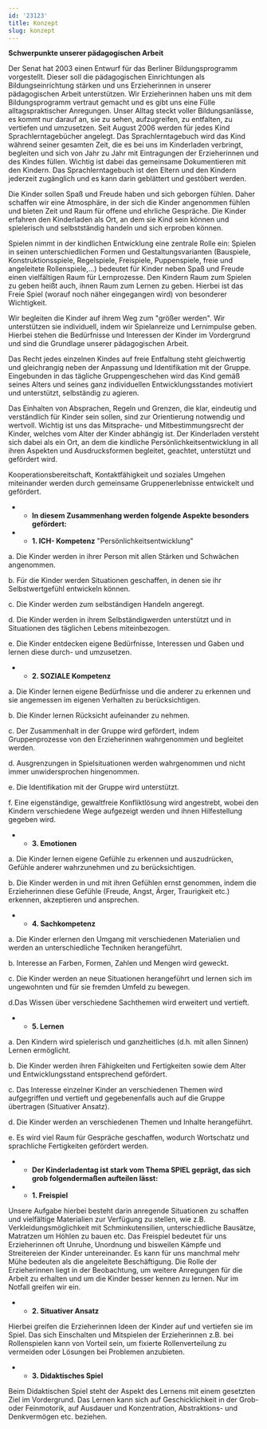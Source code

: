 ```yaml
---
id: '23123'
title: Konzept
slug: konzept
---
```


**Schwerpunkte unserer pädagogischen Arbeit**

Der Senat hat 2003 einen Entwurf für das Berliner Bildungsprogramm vorgestellt. Dieser soll die pädagogischen Einrichtungen als Bildungseinrichtung stärken und uns Erzieherinnen in unserer pädagogischen Arbeit unterstützen. Wir Erzieherinnen haben uns mit dem Bildungsprogramm vertraut gemacht und es gibt uns eine Fülle alltagspraktischer Anregungen. Unser Alltag steckt voller Bildungsanlässe, es kommt nur darauf an, sie zu sehen, aufzugreifen, zu entfalten, zu vertiefen und umzusetzen. Seit August 2006 werden für jedes Kind Sprachlerntagebücher angelegt. Das Sprachlerntagebuch wird das Kind während seiner gesamten Zeit, die es bei uns im Kinderladen verbringt, begleiten und sich von Jahr zu Jahr mit Eintragungen der Erzieherinnen und des Kindes füllen. Wichtig ist dabei das gemeinsame Dokumentieren mit den Kindern. Das Sprachlerntagebuch ist den Eltern und den Kindern jederzeit zugänglich und es kann darin geblättert und gestöbert werden.

Die Kinder sollen Spaß und Freude haben und sich geborgen fühlen. Daher schaffen wir eine Atmosphäre, in der sich die Kinder angenommen fühlen und bieten Zeit und Raum für offene und ehrliche Gespräche. Die Kinder erfahren den Kinderladen als Ort, an dem sie Kind sein können und spielerisch und selbstständig handeln und sich erproben können.

Spielen nimmt in der kindlichen Entwicklung eine zentrale Rolle ein:
Spielen in seinen unterschiedlichen Formen und Gestaltungsvarianten (Bauspiele, Konstruktionsspiele, Regelspiele, Freispiele, Puppenspiele, freie und angeleitete Rollenspiele,…) bedeutet für Kinder neben Spaß und Freude einen vielfältigen Raum für Lernprozesse. Den Kindern Raum zum Spielen zu geben heißt auch, ihnen Raum zum Lernen zu geben. Hierbei ist das Freie Spiel (worauf noch näher eingegangen wird) von besonderer Wichtigkeit.

Wir begleiten die Kinder auf ihrem Weg zum "größer werden". Wir unterstützen sie individuell, indem wir Spielanreize und Lernimpulse geben. Hierbei stehen die Bedürfnisse und Interessen der Kinder im Vordergrund und sind die Grundlage unserer pädagogischen Arbeit.

Das Recht jedes einzelnen Kindes auf freie Entfaltung steht gleichwertig und gleichrangig neben der Anpassung und Identifikation mit der Gruppe. Eingebunden in das tägliche Gruppengeschehen wird das Kind gemäß seines Alters und seines ganz individuellen Entwicklungsstandes motiviert und unterstützt, selbständig zu agieren.

Das Einhalten von Absprachen, Regeln und Grenzen, die klar, eindeutig und verständlich für Kinder sein sollen, sind zur Orientierung notwendig und wertvoll. Wichtig ist uns das Mitsprache- und Mitbestimmungsrecht der Kinder, welches vom Alter der Kinder abhängig ist. Der Kinderladen versteht sich dabei als ein Ort, an dem die kindliche Persönlichkeitsentwicklung in all ihren Aspekten und Ausdrucksformen begleitet, geachtet, unterstützt und gefördert wird.

Kooperationsbereitschaft, Kontaktfähigkeit und soziales Umgehen miteinander werden durch gemeinsame Gruppenerlebnisse entwickelt und gefördert.



* * **In diesem Zusammenhang werden folgende Aspekte besonders gefördert:**


* * **1. ICH- Kompetenz** "Persönlichkeitsentwicklung"

a. Die Kinder werden in ihrer Person mit allen Stärken und Schwächen angenommen.

b. Für die Kinder werden Situationen geschaffen, in denen sie ihr Selbstwertgefühl entwickeln können.

c. Die Kinder werden zum selbständigen Handeln angeregt.

d. Die Kinder werden in ihrem Selbständigwerden unterstützt und in Situationen des täglichen Lebens miteinbezogen.

e. Die Kinder entdecken eigene Bedürfnisse, Interessen und Gaben und lernen diese durch- und umzusetzen.


* * **2. SOZIALE Kompetenz**

a. Die Kinder lernen eigene Bedürfnisse und die anderer zu erkennen und sie angemessen im eigenen Verhalten zu berücksichtigen.

b. Die Kinder lernen Rücksicht aufeinander zu nehmen.

c. Der Zusammenhalt in der Gruppe wird gefördert, indem Gruppenprozesse von den Erzieherinnen wahrgenommen und begleitet werden.

d. Ausgrenzungen in Spielsituationen werden wahrgenommen und nicht immer unwidersprochen hingenommen.

e. Die Identifikation mit der Gruppe wird unterstützt.

f. Eine eigenständige, gewaltfreie Konfliktlösung wird angestrebt, wobei den Kindern verschiedene Wege aufgezeigt werden und ihnen Hilfestellung gegeben wird.


* * **3. Emotionen**

a. Die Kinder lernen eigene Gefühle zu erkennen und auszudrücken, Gefühle anderer wahrzunehmen und zu berücksichtigen.

b. Die Kinder werden in und mit ihren Gefühlen ernst genommen, indem die Erzieherinnen diese Gefühle (Freude, Angst, Ärger, Traurigkeit etc.) erkennen, akzeptieren und ansprechen.


* * **4. Sachkompetenz**

a. Die Kinder erlernen den Umgang mit verschiedenen Materialien und werden an unterschiedliche Techniken herangeführt.

b. Interesse an Farben, Formen, Zahlen und Mengen wird geweckt.

c. Die Kinder werden an neue Situationen herangeführt und lernen sich im ungewohnten und für sie fremden Umfeld zu bewegen.

d.Das Wissen über verschiedene Sachthemen wird erweitert und vertieft.


* * **5. Lernen**

a. Den Kindern wird spielerisch und ganzheitliches (d.h. mit allen Sinnen) Lernen ermöglicht.

b. Die Kinder werden ihren Fähigkeiten und Fertigkeiten sowie dem Alter und Entwicklungsstand entsprechend gefördert.

c. Das Interesse einzelner Kinder an verschiedenen Themen wird aufgegriffen und vertieft und gegebenenfalls auch auf die Gruppe übertragen (Situativer Ansatz).

d. Die Kinder werden an verschiedenen Themen und Inhalte herangeführt.

e. Es wird viel Raum für Gespräche geschaffen, wodurch Wortschatz und sprachliche Fertigkeiten gefördert werden.


* * **Der Kinderladentag ist stark vom Thema SPIEL geprägt, das sich grob folgendermaßen aufteilen lässt:**

* * **1. Freispiel**

Unsere Aufgabe hierbei besteht darin anregende Situationen zu schaffen und vielfältige Materialien zur Verfügung zu stellen, wie z.B. Verkleidungsmöglichkeit mit Schminkutensilien, unterschiedliche Bausätze, Matratzen um Höhlen zu bauen etc. Das Freispiel bedeutet für uns Erzieherinnen oft Unruhe, Unordnung und bisweilen Kämpfe und Streitereien der Kinder untereinander. Es kann für uns manchmal mehr Mühe bedeuten als die angeleitete Beschäftigung. Die Rolle der Erzieherinnen liegt in der Beobachtung, um weitere Anregungen für die Arbeit zu erhalten und um die Kinder besser kennen zu lernen. Nur im Notfall greifen wir ein.


* * **2. Situativer Ansatz**

Hierbei greifen die Erzieherinnen Ideen der Kinder auf und vertiefen sie im Spiel. Das sich Einschalten und Mitspielen der Erzieherinnen z.B. bei Rollenspielen kann von Vorteil sein, um fixierte Rollenverteilung zu vermeiden oder Lösungen bei Problemen anzubieten.


* * **3. Didaktisches Spiel**

Beim Didaktischen Spiel steht der Aspekt des Lernens mit einem gesetzten Ziel im Vordergrund. Das Lernen kann sich auf Geschicklichkeit in der Grob- oder Feinmotorik, auf Ausdauer und Konzentration, Abstraktions- und Denkvermögen etc. beziehen.